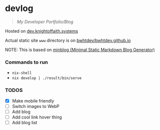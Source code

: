 # devlog

> *My Developer Portfolio/Blog*

Hosted on [dev.knightoffaith.systems](https://dev.knightoffaith.systems)

Actual static site `www` directory is on [bwhtdev/bwhtdev.github.io](https://github.com/bwhtdev/bwhtdev.github.io)

NOTE: This is based on [minblog (Minimal Static Markdown Blog Generator)](https://github.com/bwhtdev/minblog)

### Commands to run
- `nix-shell`
- `nix develop | ./result/bin/serve`

### TODOS
- [x] Make mobile friendly
- [ ] Switch images to WebP
- [ ] Add blog
- [ ] Add cool link hover thing
- [ ] Add blog list
